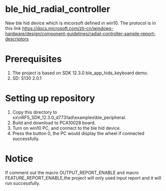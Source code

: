 # ble_hid_radial_controller
New ble hid device which is micorsoft defined in win10. The protocol is in this link
https://docs.microsoft.com/zh-cn/windows-hardware/design/component-guidelines/radial-controller-sample-report-descriptors

# Prerequisites
1. The project is based on SDK 12.3.0 ble_app_hids_keyboard demo.
2. SD: S130 2.0.1

# Setting up repository
1. Copy this directory to xx\nRF5_SDK_12.3.0_d7731ad\examples\ble_peripheral\.
2. Build and download to PCA10028 board.
3. Turn on win10 PC, and connect to the ble hid device.
4. Press the button 0, the PC would display the wheel if connected successfully.

# Notice
If comment out the macro OUTPUT_REPORT_ENABLE and macro FEATURE_REPORT_ENABLE,the project will only used input report and it will run successfully.
